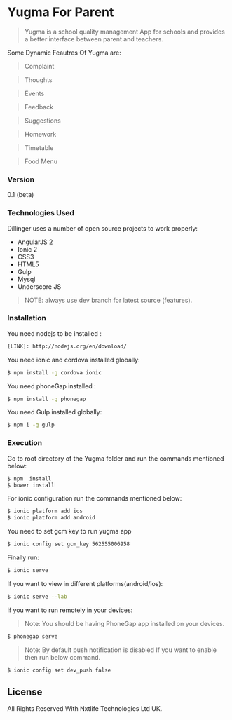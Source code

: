 # Yugma For Parent

>Yugma is a school quality management App  for schools and  provides a better interface between parent and teachers.

Some Dynamic Feautres Of Yugma are:

>Complaint

>Thoughts 

>Events

>Feedback

>Suggestions

>Homework

>Timetable

>Food Menu



### Version
0.1 (beta)

### Technologies Used

Dillinger uses a number of open source projects to work properly:

* AngularJS 2
* Ionic 2 
* CSS3
* HTML5
* Gulp
* Mysql
* Underscore JS


>  NOTE: always use dev branch for latest source (features).




### Installation


You need nodejs to be installed :

```sh
[LINK]: http://nodejs.org/en/download/
```


You need ionic and cordova installed globally:

```sh
$ npm install -g cordova ionic
```

You need phoneGap installed :

```sh
$ npm install -g phonegap
```
You need Gulp installed globally:

```sh
$ npm i -g gulp
```



### Execution



Go to root directory of the Yugma folder and run the commands mentioned below:
```sh
$ npm  install
$ bower install
```
For ionic configuration run the commands mentioned below:
```sh
$ ionic platform add ios
$ ionic platform add android
```
You need to set gcm key to run yugma app
```sh
$ ionic config set gcm_key 562555006958
```

Finally run:
```sh
$ ionic serve
```


If you want to view in different platforms(android/ios):
```sh
$ ionic serve --lab
```
If you want to run remotely in your devices:
>Note: You should be having PhoneGap app installed on your devices.
```sh
$ phonegap serve 
```
>Note: By default push notification is disabled If you want to enable then run below command.
```sh
$ ionic config set dev_push false
```

License
----

All Rights Reserved With Nxtlife Technologies Ltd UK.
